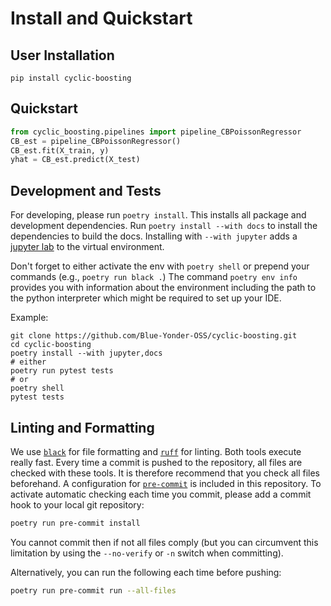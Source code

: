 # Install and Quickstart

## User Installation

```
pip install cyclic-boosting
```

## Quickstart

```python
from cyclic_boosting.pipelines import pipeline_CBPoissonRegressor
CB_est = pipeline_CBPoissonRegressor()
CB_est.fit(X_train, y)
yhat = CB_est.predict(X_test)
```

## Development and Tests

For developing, please run `poetry install`. This installs all package and
development dependencies. Run `poetry install --with docs` to install the
dependencies to build the docs. Installing with `--with jupyter` adds a
[jupyter lab](https://jupyter.org/)
to the virtual environment.

Don't forget to either activate the env with `poetry shell` or prepend your
commands (e.g., `poetry run black .`) The command `poetry env info` provides you
with information about the environment including the path to the python
interpreter which might be required to set up your IDE.

Example:

```shell
git clone https://github.com/Blue-Yonder-OSS/cyclic-boosting.git
cd cyclic-boosting
poetry install --with jupyter,docs
# either
poetry run pytest tests
# or
poetry shell
pytest tests
```

## Linting and Formatting

We use [`black`](https://github.com/psf/black) for file formatting and
[`ruff`](https://github.com/charliermarsh/ruff) for linting. Both tools execute
really fast. Every time a commit is pushed to the repository, all files are
checked with these tools. It is therefore recommend that you check all files
beforehand. A configuration for [`pre-commit`](https://pre-commit.com/) is
included in this repository. To activate automatic checking each time you
commit, please add a commit hook to your local git repository:

```sh
poetry run pre-commit install
```

You cannot commit then if not all files comply (but you can circumvent
this limitation by using the `--no-verify` or `-n` switch when committing).

Alternatively, you can run the following each time before pushing:

```sh
poetry run pre-commit run --all-files 
```
